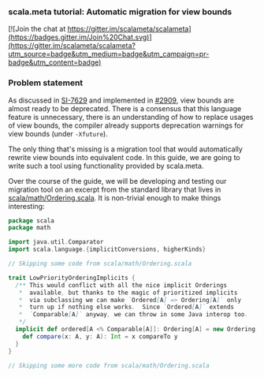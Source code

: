 ### scala.meta tutorial: Automatic migration for view bounds

[![Join the chat at https://gitter.im/scalameta/scalameta](https://badges.gitter.im/Join%20Chat.svg)](https://gitter.im/scalameta/scalameta?utm_source=badge&utm_medium=badge&utm_campaign=pr-badge&utm_content=badge)

### Problem statement

As discussed in [SI-7629](https://issues.scala-lang.org/browse/SI-7629) and implemented in [#2909](https://github.com/scala/scala/pull/2909), view bounds are almost ready to be deprecated. There is a consensus that this language feature is unnecessary, there is an understanding of how to replace usages of view bounds, the compiler already supports deprecation warnings for view bounds (under `-Xfuture`).

The only thing that's missing is a migration tool that would automatically rewrite view bounds into equivalent code. In this guide, we are going to write such a tool using functionality provided by scala.meta.

Over the course of the guide, we will be developing and testing our migration tool on an excerpt from the standard library that lives in
[scala/math/Ordering.scala](https://github.com/scala/scala/blob/v2.11.7/src/library/scala/math/Ordering.scala). It is non-trivial enough to make things interesting:

```scala
package scala
package math

import java.util.Comparator
import scala.language.{implicitConversions, higherKinds}

// Skipping some code from scala/math/Ordering.scala

trait LowPriorityOrderingImplicits {
  /** This would conflict with all the nice implicit Orderings
   *  available, but thanks to the magic of prioritized implicits
   *  via subclassing we can make `Ordered[A] => Ordering[A]` only
   *  turn up if nothing else works.  Since `Ordered[A]` extends
   *  `Comparable[A]` anyway, we can throw in some Java interop too.
   */
  implicit def ordered[A <% Comparable[A]]: Ordering[A] = new Ordering[A] {
    def compare(x: A, y: A): Int = x compareTo y
  }
}

// Skipping some more code from scala/math/Ordering.scala
```
